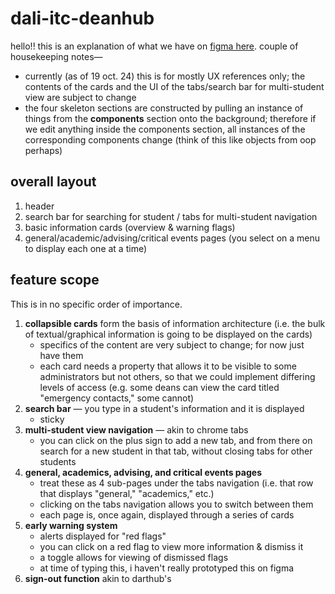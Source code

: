 # dali-itc-deanhub

hello!! this is an explanation of what we have on [figma here](https://www.figma.com/design/0TEFlXXxJIuh4MoLBIFV7e/DeanHub-24F?node-id=1764-970&t=H7F1VNQ5rhMY4SbT-1). couple of housekeeping notes—

- currently (as of 19 oct. 24) this is for mostly UX references only; the contents of the cards and the UI of the tabs/search bar for multi-student view are subject to change
- the four skeleton sections are constructed by pulling an instance of things from the **components** section onto the background; therefore if we edit anything inside the components section, all instances of the corresponding components change (think of this like objects from oop perhaps)

## overall layout
1. header
2. search bar for searching for student / tabs for multi-student navigation
3. basic information cards (overview & warning flags)
4. general/academic/advising/critical events pages (you select on a menu to display each one at a time)

## feature scope
This is in no specific order of importance.

1. **collapsible cards** form the basis of information architecture (i.e. the bulk of textual/graphical information is going to be displayed on the cards)
   - specifics of the content are very subject to change; for now just have them
   - each card needs a property that allows it to be visible to some administrators but not others, so that we could implement differing levels of access (e.g. some deans can view the card titled "emergency contacts," some cannot)
2. **search bar** — you type in a student's information and it is displayed
   - sticky
4. **multi-student view navigation** — akin to chrome tabs
   - you can click on the plus sign to add a new tab, and from there on search for a new student in that tab, without closing tabs for other students
5. **general, academics, advising, and critical events pages**
   - treat these as 4 sub-pages under the tabs navigation (i.e. that row that displays "general," "academics," etc.)
   - clicking on the tabs navigation allows you to switch between them
   - each page is, once again, displayed through a series of cards
6. **early warning system**
   - alerts displayed for "red flags"
   - you can click on a red flag to view more information & dismiss it
   - a toggle allows for viewing of dismissed flags
   - at time of typing this, i haven't really prototyped this on figma
7. **sign-out function** akin to darthub's

